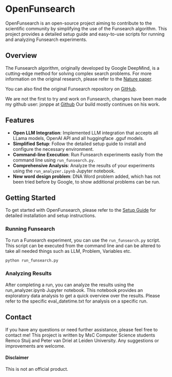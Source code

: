 # OpenFunsearch

OpenFunsearch is an open-source project aiming to contribute to the scientific community by simplifying the use of the Funsearch algorithm. This project provides a detailed setup guide and easy-to-use scripts for running and analyzing Funsearch experiments.

## Overview

The Funsearch algorithm, originally developed by Google DeepMind, is a cutting-edge method for solving complex search problems. For more information on the original research, please refer to the [Nature paper](https://www.nature.com/articles/s41586-023-06924-6).

You can also find the original Funsearch repository on [GitHub](https://github.com/google-deepmind/funsearch).

We are not the first to try and work on Funsearch, changes have been made my github user: jonppe at [Github](https://github.com/jonppe/funsearch) Our build mostly continues on his work.

## Features

- **Open LLM Integration**: Implemented LLM integration that accepts all LLama models, OpenAI API and all huggingface .gguf models.
- **Simplified Setup**: Follow the detailed setup guide to install and configure the necessary environment.
- **Command-line Execution**: Run Funsearch experiments easily from the command line using `run_funsearch.py`.
- **Comprehensive Analysis**: Analyze the results of your experiments using the `run_analyzer.ipynb` Jupyter notebook.
- **New word design problem**: DNA Word problem added, which has not been tried before by Google, to show additional problems can be run. 

## Getting Started

To get started with OpenFunsearch, please refer to the [Setup Guide](setup_guide.md) for detailed installation and setup instructions.

### Running Funsearch

To run a Funsearch experiment, you can use the `run_funsearch.py` script. This script can be executed from the command line and can be altered to take all needed things such as LLM, Problem, Variables etc.

```bash
python run_funsearch.py
```

### Analyzing Results 
After completing a run, you can analyze the results using the run_analyzer.ipynb Jupyter notebook. This notebook provides an exploratory data analysis to get a quick overview over the results. Please refer to the specific eval_datetime.txt for analysis on a specific run.

## Contact
If you have any questions or need further assistance, please feel free to contact me! This project is written by MsC Computer Science students Remco Stuij and Peter van Driel at Leiden University. Any suggestions or improvements are welcome. 

#### Disclaimer
This is not an official product. 
